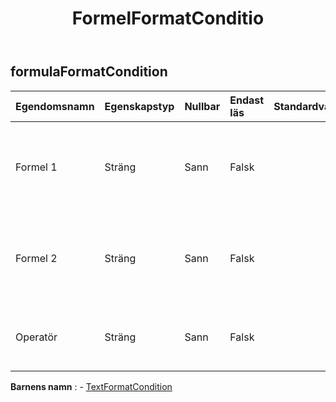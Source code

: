 ﻿---
title: FormelFormatConditio
second_title: Aspose.Cells Cloud Documen
type: docs
url: /sv/specification/model/formulaformatcondition/
description: "Aspose.Cells Molnmodellspecifikation: FormulaFormatCondition. Hantera enkelt Excel och andra kalkylarksdokument med funktioner som att öppna, generera, redigera, dela, slå samman, jämföra och konvertera"
weight: 50
---
## **formulaFormatCondition**

 

| Egendomsnamn| Egenskapstyp| Nullbar| Endast läs| Standardvärde| Beskrivning|
|:- |:- |:- |:- |:- |:- |
| Formel 1| Sträng| Sann| Falsk|| Hämtar och ställer in värdet eller uttrycket som är kopplat till villkorlig formatering.|
| Formel 2| Sträng| Sann| Falsk|| Hämtar och ställer in värdet eller uttrycket som är kopplat till villkorlig formatering.|
| Operatör| Sträng| Sann| Falsk|| Hämtar och ställer in operatortypen för villkorsformat.|

**Barnens namn** : 
	-  [TextFormatCondition](textformatcondition) 
